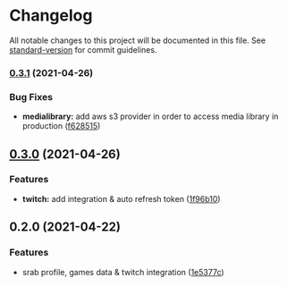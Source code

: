 # Changelog

All notable changes to this project will be documented in this file. See [standard-version](https://github.com/conventional-changelog/standard-version) for commit guidelines.

### [0.3.1](https://github.com/Stun3R/srabs-tv-api/compare/v0.3.0...v0.3.1) (2021-04-26)


### Bug Fixes

* **medialibrary:** add aws s3 provider in order to access media library in production ([f628515](https://github.com/Stun3R/srabs-tv-api/commit/f628515e8caf1e579420862040d1c4637e8a0fe3))

## [0.3.0](https://github.com/Stun3R/srabs-tv-api/compare/v0.2.0...v0.3.0) (2021-04-26)


### Features

* **twitch:** add integration & auto refresh token ([1f96b10](https://github.com/Stun3R/srabs-tv-api/commit/1f96b100979220d96b1367438722ac2d19d7244b))

## 0.2.0 (2021-04-22)


### Features

* srab profile, games data & twitch integration ([1e5377c](https://github.com/Stun3R/srabs-tv-api/commit/1e5377c669720e1cafd8d339db47cbd9ae51ba8b))
